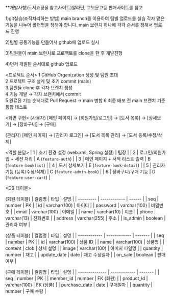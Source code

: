 **개발사항)도서쇼핑몰
참고사이트)알라딘, 교보문고등 판매사이트를 참고

1)git실습(조직처리하는 방법)
main branch를 이용하여 팀별 업로드를 실습 
각자 맡은 기능을 나누어 폴더명을 정해야 합니다.
main 브런치 하나에 각각 순서를 정해서 업로드 진행

2)팀별 공통기능을 만들어서 github에 업로드 실시

3)팀원들이 main 브런치로 프로젝트를 clone을 한 후 개발진행

4)먼저 개발된 순서대로 github 업로드

<프로젝트 순서>
1 GitHub Organization 생성 및 팀원 초대  
2 프로젝트 구조 설계 및 초기 commit (main)  
3 팀원들 clone 후 각자 브랜치 생성        
4 기능 개발 → 각자 브랜치에서 commit   
5 완료된 기능 순서대로 Pull Request → main 병합 
6 최종 배포 전 main 브랜치 기준 통합 테스트 

<화면 구현>
(사용자)
[메인 페이지] → [회원가입/로그인] → [도서 목록] → [상세보기] → [장바구니] → [구매]

(관리자)
[메인 페이지] → [관리자 로그인] → [도서 목록 관리] → [도서 등록/수정/삭제]

<역할 분담>
| 1  | 초기 환경 설정 (web.xml, Spring 설정) | 팀장                        |
| 2  | 로그인/회원가입 + 세션 처리              | A (`feature-auth`)        |
| 3  | 메인 페이지 + 서적 리스트 출력            | B (`feature-booklist`)    |
| 4  | 도서 상세보기                       | E (`feature-book-detail`) |
| 5  | 관리자 기능 (등록/수정/삭제)             | C (`feature-admin-book`)  |
| 6  | 장바구니/구매 기능                    | D (`feature-user-cart`)   |

<DB 테이블>

(회원 테이블)
| 컬럼명       | 타입           | 설명     |
| --------- | ------------ | ------ |
| seq       | number       | PK     |
| id        | varchar(100) | 아이디    |
| password  | varchar(100) | 비밀번호   |
| email     | varchar(100) | 이메일    |
| name      | varchar(10)  | 이름     |
| phone     | varchar(13)  | 전화번호   |
| address   | varchar(255) | 주소     |
| is\_admin | boolean      | 관리자 여부 |

(상품 테이블)
| 컬럼명          | 타입           | 설명      |
| ------------ | ------------ | ------- |
| seq          | number       | PK      |
| id           | varchar(100) | 상품 ID   |
| name         | varchar(100) | 상품명     |
| content      | clob         | 상세 설명   |
| image        | varchar(100) | 이미지 파일명 |
| quantity     | number       | 재고      |
| update\_date | date         | 재고 수정일자 |
| on\_sale     | boolean      | 판매 여부   |

(구매 테이블) 
| 컬럼명            | 타입           | 설명      |
| -------------- | ------------ | ------- |
| seq            | number       | PK      |
| member\_id     | number       | FK (회원) |
| product\_id    | varchar(100) | FK (상품) |
| purchase\_date | date         | 구매일자    |
| quantity       | number       | 구매 수량   |



